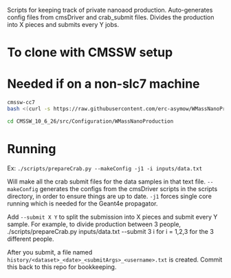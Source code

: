 Scripts for keeping track of private nanoaod production. Auto-generates config files from cmsDriver and crab_submit files. Divides the production into X pieces and submits every Y jobs.

# To clone with CMSSW setup

# Needed if on a non-slc7 machine
```sh
cmssw-cc7
bash <(curl -s https://raw.githubusercontent.com/erc-asymow/WMassNanoProduction/main/setup/clone.sh)

cd CMSSW_10_6_26/src/Configuration/WMassNanoProduction
```

# Running

Ex: ```./scripts/prepareCrab.py --makeConfig -j1 -i inputs/data.txt```

Will make all the crab submit files for the data samples in that text file. ```--makeConfig``` generates the configs from the cmsDriver scripts in the scripts directory, in order to ensure things are up to date.  ```-j1``` forces single core running which is needed for the Geant4e propagator.

Add ```--submit X Y``` to split the submission into X pieces and submit every Y sample. For example, to divide production between 3 people, ./scripts/prepareCrab.py inputs/data.txt --submit 3 i for i = 1,2,3 for the 3 different people.

After you submit, a file named ```history/<dataset>_<date>_<submitArgs>_<username>.txt``` is created. Commit this back to this repo for bookkeeping.
